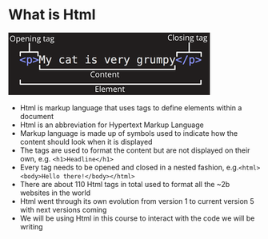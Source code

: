 # What is Html

[![](/assets/html-tag.png)](https://developer.mozilla.org/en-US/docs/Learn/Getting_started_with_the_web/HTML_basics)

* Html is markup language that uses tags to define elements within a document
* Html is an abbreviation for Hypertext Markup Language
* Markup language is made up of symbols used to indicate how the content should look when it is displayed
* The tags are used to format the content but are not displayed on their own, e.g. `<h1>Headline</h1>`
* Every tag needs to be opened and closed in a nested fashion, e.g.`<html><body>Hello there!</body></html>`
* There are about 110 Html tags in total used to format all the ~2b websites in the world
* Html went through its own evolution from version 1 to current version 5 with next versions  coming
* We will be using Html in this course to interact with the code we will be writing



